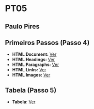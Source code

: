 # PT05

## Paulo Pires

## Primeiros Passos (Passo 4)

- **HTML Document:** [Ver](https://github.com/PiresPaulo/PT05/blob/main/index.html)
- **HTML Headings:** [Ver](https://github.com/PiresPaulo/PT05/blob/main/index1.html)
- **HTML Paragraphs:** [Ver](https://github.com/PiresPaulo/PT05/blob/main/index2.html)
- **HTML Links:** [Ver](https://github.com/PiresPaulo/PT05/blob/main/index3.html)
- **HTML Images:** [Ver](https://github.com/PiresPaulo/PT05/blob/main/index4.html)


## Tabela (Passo 5)

- **Tabela:** [Ver](https://github.com/PiresPaulo/PT05/blob/main/index5.html)
